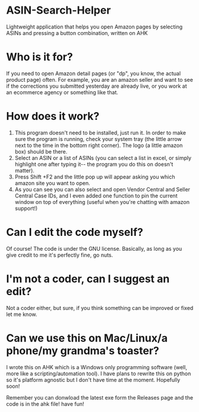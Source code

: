 # ASIN-Search-Helper
Lightweight application that helps you open Amazon pages by selecting ASINs and pressing a button combination, written on AHK

# Who is it for?
If you need to open Amazon detail pages (or "dp", you know, the actual product page) often. For example, you are an amazon seller and want to see if the corrections you submitted yesterday are already live, or you work at an ecommerce agency or something like that.

# How does it work?

1. This program doesn't need to be installed, just run it. In order to make sure the program is running, check your system tray (the little arrow next to the time in the bottom right corner). The logo (a little amazon box) should be there.
2. Select an ASIN or a list of ASINs (you can select a list in excel, or simply highlight one after typing it-- the program you do this on doesn't matter).
3. Press Shift +F2 and the little pop up will appear asking you which amazon site you want to open.
4. As you can see you can also select and open Vendor Central and Seller Central Case IDs, and I even added one function to pin the current window on top of everything (useful when you're chatting with amazon support!)

# Can I edit the code myself?
Of course! The code is under the GNU license. Basically, as long as you give credit to me it's perfectly fine, go nuts. 

# I'm not a coder, can I suggest an edit?
Not a coder either, but sure, if you think something can be improved or fixed let me know.

# Can we use this on Mac/Linux/a phone/my grandma's toaster?
I wrote this on AHK which is a Windows only programming software (well, more like a scripting/automation tool). I have plans to rewrite this on python so it's platform agnostic but I don't have time at the moment. Hopefully soon!

Remember you can donwload the latest exe form the Releases page and the code is in the ahk file! have fun!

